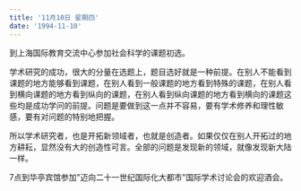 ```yaml
---
title: '11月10日 星期四'
date: '1994-11-10'
---
```


到上海国际教育交流中心参加社会科学的课题初选。

学术研究的成功，很大的分量在选题上，题目选好就是一种前提。在别人不能看到课题的地方能够看到课题，在别人看到一般课题的地方看到特殊的课题，在别人看到横向课题的地方看到纵向的课题，在别人看到纵向课题的地方看到横向的课题这些均是成功学问的前提。问题是要做到这一点并不容易，要有学术修养和理性敏感，要有对问题的特别地把握。

所以学术研究者，也是开拓新领域者，也就是创造者。如果仅仅在别人开拓过的地方耕耘，显然没有大的创造性可言。全部的问题是发现新的领域，就像发现新大陆一样。

7点到华亭宾馆参加"迈向二十一世纪国际化大都市"国际学术讨论会的欢迎酒会。

